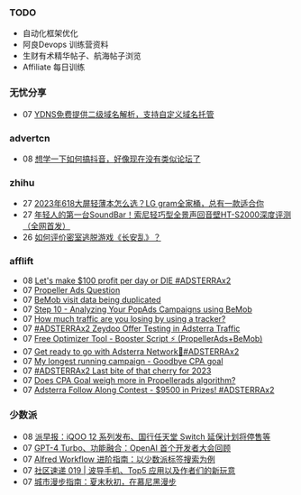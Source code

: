 ### TODO
-  自动化框架优化
-  阿良Devops 训练营资料
-  生财有术精华帖子、航海帖子浏览
-  Affiliate 每日训练

### 无忧分享
<!-- ruyo:START -->
-  07 [YDNS免费提供二级域名解析，支持自定义域名托管](https://51.ruyo.net/18529.html)<!-- ruyo:END -->

### advertcn
<!-- advertcn:START -->
-  08 [想学一下如何搞抖音，好像现在没有类似论坛了](https://www.advertcn.com/forum.php?mod=viewthread&tid=112848)<!-- advertcn:END -->

### zhihu
<!-- zhihu:START -->
-  27 [2023年618大屏轻薄本怎么选？LG gram全家桶，总有一款适合你](http://zhuanlan.zhihu.com/p/632641888?utm_campaign=rss&utm_medium=rss&utm_source=rss&utm_content=title)
-  27 [年轻人的第一台SoundBar！索尼轻巧型全景声回音壁HT-S2000深度评测（全网首发）](http://zhuanlan.zhihu.com/p/630990296?utm_campaign=rss&utm_medium=rss&utm_source=rss&utm_content=title)
-  26 [如何评价密室逃脱游戏《长安乱》？](http://www.zhihu.com/question/563950552/answer/3045961312?utm_campaign=rss&utm_medium=rss&utm_source=rss&utm_content=title)<!-- zhihu:END -->

### afflift
<!-- afflift:START -->
-  08 [Let&#39;s make $100 profit per day or DIE #ADSTERRAx2](https://afflift.com/f/threads/lets-make-100-profit-per-day-or-die-adsterrax2.11969/)
-  07 [Propeller Ads Question](https://afflift.com/f/threads/propeller-ads-question.11854/)
-  07 [BeMob visit data being duplicated](https://afflift.com/f/threads/bemob-visit-data-being-duplicated.11968/)
-  07 [Step 10 - Analyzing Your PopAds Campaigns using BeMob](https://afflift.com/f/threads/step-10-analyzing-your-popads-campaigns-using-bemob.2947/)
-  07 [How much traffic are you losing by using a tracker?](https://afflift.com/f/threads/how-much-traffic-are-you-losing-by-using-a-tracker.11131/)
-  07 [#ADSTERRAx2   Zeydoo Offer Testing in Adsterra Traffic](https://afflift.com/f/threads/adsterrax2-zeydoo-offer-testing-in-adsterra-traffic.11964/)
-  07 [Free Optimizer Tool - Booster Script ⚡ &lpar;PropellerAds+BeMob&rpar;](https://afflift.com/f/threads/free-optimizer-tool-booster-script-%E2%9A%A1-propellerads-bemob.10601/)
-  07 [Get ready to go with Adsterra Network🚩#ADSTERRAx2](https://afflift.com/f/threads/get-ready-to-go-with-adsterra-network%F0%9F%9A%A9-adsterrax2.11949/)
-  07 [My longest running campaign - Goodbye CPA goal](https://afflift.com/f/threads/my-longest-running-campaign-goodbye-cpa-goal.11839/)
-  07 [#ADSTERRAx2 Last bite of that cherry for 2023](https://afflift.com/f/threads/adsterrax2-last-bite-of-that-cherry-for-2023.11956/)
-  07 [Does CPA Goal weigh more in Propellerads algorithm?](https://afflift.com/f/threads/does-cpa-goal-weigh-more-in-propellerads-algorithm.11929/)
-  07 [Adsterra Follow Along Contest - $9500 in Prizes! #ADSTERRAx2](https://afflift.com/f/threads/adsterra-follow-along-contest-9500-in-prizes-adsterrax2.11948/)<!-- afflift:END -->

### 少数派
<!-- sspai:START -->
-  08 [派早报：iQOO 12 系列发布、国行任天堂 Switch 延保计划将停售等](https://sspai.com/post/84243)
-  07 [GPT-4 Turbo、功能融合：OpenAI 首个开发者大会回顾](https://sspai.com/post/84234)
-  07 [Alfred Workflow 进阶指南：以少数派标签搜索为例](https://sspai.com/prime/story/advanced-alfred-workflow-sspai-tag-search)
-  07 [社区速递 019 | 波导手机、Top5 应用以及作者们的新玩意](https://sspai.com/post/84230)
-  07 [城市漫步指南：夏末秋初，在慕尼黑漫步](https://sspai.com/post/84119)<!-- sspai:END -->
